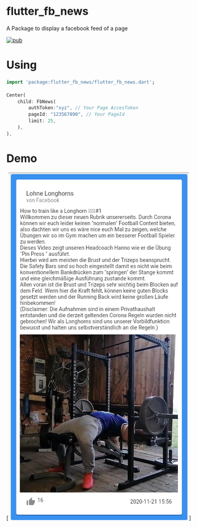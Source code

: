 # flutter_fb_news

A Package to display a facebook feed of a page

[![pub](https://img.shields.io/pub/v/flutter_fb_news.svg)](https://pub.dev/packages/flutter_fb_news)


# Using
```dart
import 'package:flutter_fb_news/flutter_fb_news.dart';

Center(
    child: FbNews(
        authToken:"xyz", // Your Page AccesToken
        pageId: "123567890", // Your PageId
        limit: 25,
    ),
),
```
# Demo
[![Demo](./demo/flutter_fb_news-demo1.png)]